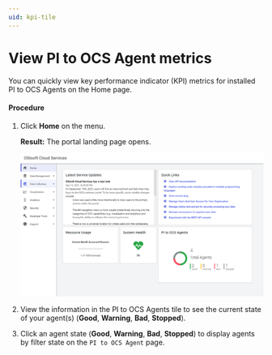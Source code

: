 ```yaml
---
uid: kpi-tile
---
```


# View PI to OCS Agent metrics

You can quickly view key performance indicator (KPI) metrics for installed PI to OCS Agents on the Home page.

#### Procedure

1. Click **Home** on the menu. 

   **Result:** The portal landing page opens.

   ![](../../images/kpi-tile.png)

1.  View the information in the PI to OCS Agents tile to see the current state of your agent(s) (**Good**, **Warning**, **Bad**, **Stopped**).

1. Click an agent state (**Good**, **Warning**, **Bad**, **Stopped**) to display agents by filter state on the `PI to OCS Agent` page.
  